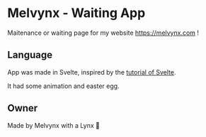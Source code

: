 # Melvynx - Waiting App

Maitenance or waiting page for my website https://melvynx.com !

## Language

App was made in Svelte, inspired by the [tutorial of Svelte](https://svelte.dev/tutorial/basics).

It had some animation and easter egg.

## Owner

Made by Melvynx with a Lynx 🐆
